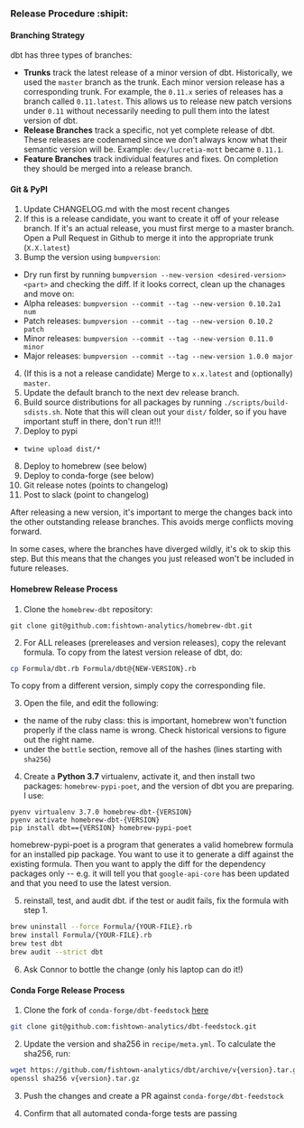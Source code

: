### Release Procedure :shipit:

#### Branching Strategy

dbt has three types of branches:

- **Trunks** track the latest release of a minor version of dbt. Historically, we used the `master` branch as the trunk. Each minor version release has a corresponding trunk. For example, the `0.11.x` series of releases has a branch called `0.11.latest`. This allows us to release new patch versions under `0.11` without necessarily needing to pull them into the latest version of dbt.
- **Release Branches** track a specific, not yet complete release of dbt. These releases are codenamed since we don't always know what their semantic version will be. Example: `dev/lucretia-mott` became `0.11.1`.
- **Feature Branches** track individual features and fixes. On completion they should be merged into a release branch.

#### Git & PyPI

1. Update CHANGELOG.md with the most recent changes
2. If this is a release candidate, you want to create it off of your release branch. If it's an actual release, you must first merge to a master branch. Open a Pull Request in Github to merge it into the appropriate trunk (`X.X.latest`)
3. Bump the version using `bumpversion`:
  - Dry run first by running `bumpversion --new-version <desired-version> <part>` and checking the diff. If it looks correct, clean up the chanages and move on:
  - Alpha releases: `bumpversion --commit --tag --new-version 0.10.2a1 num`
  - Patch releases: `bumpversion --commit --tag --new-version 0.10.2 patch`
  - Minor releases: `bumpversion --commit --tag --new-version 0.11.0 minor`
  - Major releases: `bumpversion --commit --tag --new-version 1.0.0 major`
4. (If this is a not a release candidate) Merge to `x.x.latest` and (optionally) `master`.
5. Update the default branch to the next dev release branch.
6. Build source distributions for all packages by running `./scripts/build-sdists.sh`. Note that this will clean out your `dist/` folder, so if you have important stuff in there, don't run it!!!
7. Deploy to pypi
  - `twine upload dist/*`
8. Deploy to homebrew (see below)
9. Deploy to conda-forge (see below)
10. Git release notes (points to changelog)
11. Post to slack (point to changelog)

After releasing a new version, it's important to merge the changes back into the other outstanding release branches. This avoids merge conflicts moving forward.

In some cases, where the branches have diverged wildly, it's ok to skip this step. But this means that the changes you just released won't be included in future releases.

#### Homebrew Release Process

1. Clone the `homebrew-dbt` repository:

```
git clone git@github.com:fishtown-analytics/homebrew-dbt.git
```

2. For ALL releases (prereleases and version releases), copy the relevant formula. To copy from the latest version release of dbt, do:

```bash
cp Formula/dbt.rb Formula/dbt@{NEW-VERSION}.rb
```

To copy from a different version, simply copy the corresponding file.

3. Open the file, and edit the following:
- the name of the ruby class: this is important, homebrew won't function properly if the class name is wrong. Check historical versions to figure out the right name.
- under the `bottle` section, remove all of the hashes (lines starting with `sha256`)

4. Create a **Python 3.7** virtualenv, activate it, and then install two packages: `homebrew-pypi-poet`, and the version of dbt you are preparing. I use:

```
pyenv virtualenv 3.7.0 homebrew-dbt-{VERSION}
pyenv activate homebrew-dbt-{VERSION}
pip install dbt=={VERSION} homebrew-pypi-poet
```

homebrew-pypi-poet is a program that generates a valid homebrew formula for an installed pip package. You want to use it to generate a diff against the existing formula. Then you want to apply the diff for the dependency packages only -- e.g. it will tell you that `google-api-core` has been updated and that you need to use the latest version.

5. reinstall, test, and audit dbt. if the test or audit fails, fix the formula with step 1.

```bash
brew uninstall --force Formula/{YOUR-FILE}.rb
brew install Formula/{YOUR-FILE}.rb
brew test dbt
brew audit --strict dbt
```

6. Ask Connor to bottle the change (only his laptop can do it!)

#### Conda Forge Release Process

1. Clone the fork of `conda-forge/dbt-feedstock` [here](https://github.com/fishtown-analytics/dbt-feedstock)
```bash
git clone git@github.com:fishtown-analytics/dbt-feedstock.git

```
2. Update the version and sha256 in `recipe/meta.yml`. To calculate the sha256, run:

```bash
wget https://github.com/fishtown-analytics/dbt/archive/v{version}.tar.gz
openssl sha256 v{version}.tar.gz
```

3. Push the changes and create a PR against `conda-forge/dbt-feedstock`

4. Confirm that all automated conda-forge tests are passing
